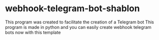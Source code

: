 # webhook-telegram-bot-shablon
This program was created to facilitate the creation of a Telegram bot This program is made in python and you can easily create webhook telegram bots now with this template
